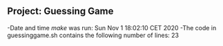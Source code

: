 ## Project: Guessing Game
-Date and time *make* was run:
Sun Nov  1 18:02:10 CET 2020
-The code in guessinggame.sh contains the following number of lines:
23

